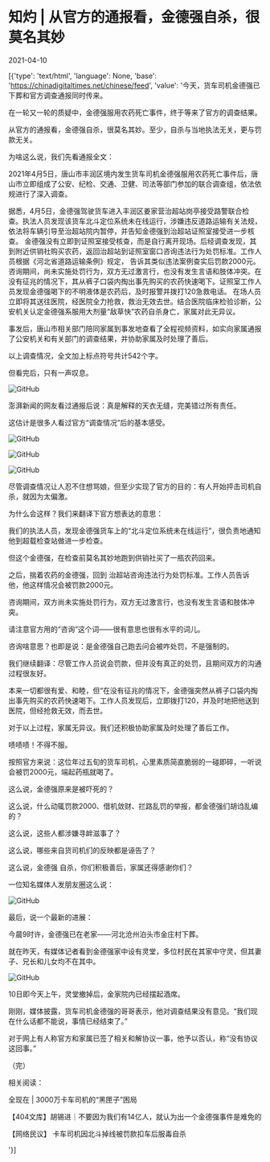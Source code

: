 # 知灼 | 从官方的通报看，金德强自杀，很莫名其妙

2021-04-10

[{'type': 'text/html', 'language': None, 'base': 'https://chinadigitaltimes.net/chinese/feed', 'value': '今天，货车司机金德强已下葬和官方调查通报同时传来。

在一轮又一轮的质疑中，金德强服用农药死亡事件，终于等来了官方的调查结果。

从官方的通报看，金德强自杀，很莫名其妙。至少，自杀与当地执法无关，更与罚款无关。

为啥这么说，我们先看通报全文：

2021年4月5日，唐山市丰润区境内发生货车司机金德强服用农药死亡事件后，唐山市立即组成了公安、纪检、交通、卫健、司法等部门参加的联合调查组，依法依规进行了深入调查。

据悉，4月5日，金德强驾驶货车进入丰润区姜家营治超站岗亭接受路警联合检查。执法人员发现该货车北斗定位系统未在线运行，涉嫌违反道路运输有关法规，依法将车辆引导至治超站院内暂停，并告知金德强到治超站证照室接受进一步核查。 金德强没有立即到证照室接受核查，而是自行离开现场。后经调查发现，其到附近供销社购买农药，返回治超站到证照室窗口咨询违法行为处罚标准。工作人员根据《河北省道路运输条例》规定， 告诉其类似违法案例查实后罚款2000元。咨询期间，尚未实施处罚行为，双方无过激言行，也没有发生言语和肢体冲突。在没有征兆的情况下，其从裤子口袋内掏出事先购买的农药快速喝下。证照室工作人员发现金德强喝下的不明液体是农药后，及时报警并拨打120急救电话。 在场人员立即将其送往医院，经医院全力抢救，救治无效去世。结合医院临床检验诊断，公安机关认定金德强系服用大剂量“敌草快”农药自杀身亡，家属对此无异议。

事发后，唐山市相关部门陪同家属到事发地查看了全程视频资料，如实向家属通报了公安机关和有关部门的调查结果，并协助家属及时处理了善后。

以上调查情况，全文加上标点符号共计542个字。

但看完后，只有一声叹息。

![GitHub](https://chinadigitaltimes.net/chinese/files/2021/04/post-664661-60720121c88c8.png)

澎湃新闻的网友看过通报后说：真是解释的天衣无缝，完美错过所有责任。

这估计是很多人看过官方“调查情况”后的基本感受。

![GitHub](https://chinadigitaltimes.net/chinese/files/2021/04/post-664661-6072012362080.png)

![GitHub](https://chinadigitaltimes.net/chinese/files/2021/04/post-664661-60720124eed37.png)

![GitHub](https://chinadigitaltimes.net/chinese/files/2021/04/post-664661-6072012687ef7.png)

尽管调查情况让人忍不住想骂娘，但至少实现了官方的目的：有人开始抨击司机自杀，就因为太偏激。

为什么会这样？我们来翻译下官方想表达的意思：

我们的执法人员，发现金德强货车上的“北斗定位系统未在线运行”，很负责地通知他到超载检查站做进一步检查。

但这个金德强，在检查前莫名其妙地跑到供销社买了一瓶农药回来。

之后，揣着农药的金德强，回到 治超站咨询违法行为处罚标准。工作人员告诉他，他这样情况会被罚款2000元。

咨询期间，双方尚未实施处罚行为，双方无过激言行，也没有发生言语和肢体冲突。

请注意官方用的“咨询”这个词——很有意思也很有水平的词儿。

咨询啥意思？也即是说：是金德强自己跑去问会被咋处罚，不是强制的。

我们继续翻译：尽管工作人员说会罚款，但并没有真正的处罚，且期间双方的沟通过程很友好。

本来一切都很有爱、和睦，但“在没有征兆的情况下，金德强突然从裤子口袋内掏出事先购买的农药快速喝下。工作人员发现后，立即拨打120，并及时地把他送到医院，但经抢救无效，而去世。

对于以上过程，家属无异议。我们还积极协助家属及时处理了善后工作。

啧啧啧！不得不服。

按照官方来说：这位年过五旬的货车司机，心里素质简直脆弱的一碰即碎，一听说会被罚2000元，端起药瓶就喝了。

这么说，金德强原来是被吓死的？

这么说，什么动辄罚款2000、借机敛财、拦路乱罚的举报，都金德强们胡诌乱编的？

这么说，这些人都涉嫌寻衅滋事了？

这么说，哪些来自货司机们的反映都是诬告了？

这么说，金德强 自杀，你们积极善后，家属还得感谢你们？

一位知名媒体人发朋友圈这么说：

![GitHub](https://chinadigitaltimes.net/chinese/files/2021/04/post-664661-6072012899edd.png)

最后，说一个最新的进展：

今晨9时许，金德强已在老家——河北沧州泊头市金庄村下葬。

就在昨天，有媒体记者看到金德强家中设有灵堂，多位村民在其家中守灵，但其妻子、兄长和儿女均不在其中。

![GitHub](https://chinadigitaltimes.net/chinese/files/2021/04/post-664661-6072012a7cc79.)

10日即今天上午，灵堂撤掉后，金家院内已经摆起酒席。

刚刚，媒体披露，货车司机金德强的哥哥表示，他对调查结果没有意见。“我们现在什么话都不能说，事情已经结束了。”

对于网上有人称官方和家属已签了相关和解协议一事，他予以否认，称“没有协议这回事。”

（完）

相关阅读：





全现在 | 3000万卡车司机的“黑匣子”困局





【404文库】胡锡进｜不要因为我们有14亿人，就认为出一个金德强事件是难免的





【网络民议】 卡车司机因北斗掉线被罚款扣车后服毒自杀



'}]